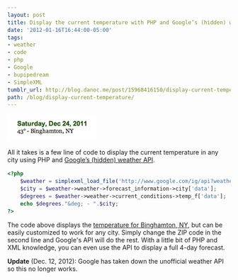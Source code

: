 ```yaml
---
layout: post
title: Display the current temperature with PHP and Google’s (hidden) weather API
date: '2012-01-16T16:44:00-05:00'
tags:
- weather
- code
- php
- Google
- bupipedream
- SimpleXML
tumblr_url: http://blog.danoc.me/post/15968416150/display-current-temperature
path: /blog/display-current-temperature/
---
```


![Screenshot of the weather indicator on Pipe Dream's website](./pipe-dream-weather.png)

All it takes is a few line of code to display the current temperature in any city using PHP and [Google’s (hidden) weather API](http://blog.programmableweb.com/2010/02/08/googles-secret-weather-api/).

```php
<?php
    $weather = simplexml_load_file('http://www.google.com/ig/api?weather=13902');
    $city = $weather->weather->forecast_information->city['data'];
    $degrees = $weather->weather->current_conditions->temp_f['data'];
    echo $degrees."&deg; - ".$city;
?>
```

The code above displays the [temperature for Binghamton, NY](http://www.google.com/ig/api?weather=13902), but can be easily customized to work for any city. Simply change the ZIP code in the second line and Google's API will do the rest. With a little bit of PHP and XML knowledge, you can even use the API to display a full 4-day forecast.

**Update** (Dec. 12, 2012): Google has taken down the unofficial weather API so this no longer works.
